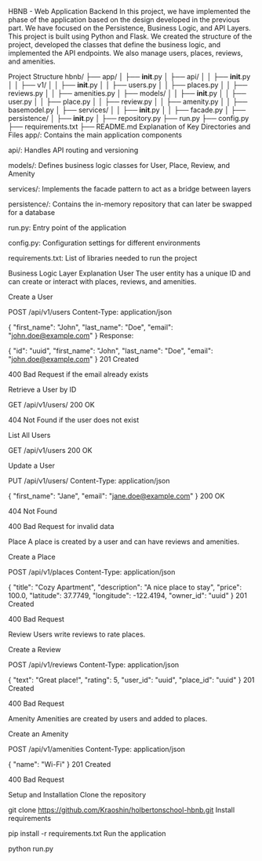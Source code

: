 HBNB - Web Application Backend
In this project, we have implemented the phase of the application based on the design developed in the previous part. We have focused on the Persistence, Business Logic, and API Layers. This project is built using Python and Flask.
We created the structure of the project, developed the classes that define the business logic, and implemented the API endpoints.
We also manage users, places, reviews, and amenities.

Project Structure
hbnb/
            ├── app/
            │   ├── __init__.py
            │   ├── api/
            │   │   ├── __init__.py
            │   │   ├── v1/
            │   │       ├── __init__.py
            │   │       ├── users.py
            │   │       ├── places.py
            │   │       ├── reviews.py
            │   │       ├── amenities.py
            │   ├── models/
            │   │   ├── __init__.py
            │   │   ├── user.py
            │   │   ├── place.py
            │   │   ├── review.py
            │   │   ├── amenity.py
            │   │   ├── basemodel.py
            │   ├── services/
            │   │   ├── __init__.py
            │   │   ├── facade.py
            │   ├── persistence/
            │       ├── __init__.py
            │       ├── repository.py
            ├── run.py
            ├── config.py
            ├── requirements.txt
            ├── README.md
Explanation of Key Directories and Files
app/: Contains the main application components

api/: Handles API routing and versioning

models/: Defines business logic classes for User, Place, Review, and Amenity

services/: Implements the facade pattern to act as a bridge between layers

persistence/: Contains the in-memory repository that can later be swapped for a database

run.py: Entry point of the application

config.py: Configuration settings for different environments

requirements.txt: List of libraries needed to run the project

Business Logic Layer Explanation
User
The user entity has a unique ID and can create or interact with places, reviews, and amenities.

Create a User

POST /api/v1/users
Content-Type: application/json

{
  "first_name": "John",
  "last_name": "Doe",
  "email": "john.doe@example.com"
}
Response:

{
  "id": "uuid",
  "first_name": "John",
  "last_name": "Doe",
  "email": "john.doe@example.com"
}
201 Created

400 Bad Request if the email already exists

Retrieve a User by ID

GET /api/v1/users/<id>
200 OK

404 Not Found if the user does not exist

List All Users

GET /api/v1/users
200 OK

Update a User

PUT /api/v1/users/<id>
Content-Type: application/json

{
  "first_name": "Jane",
  "email": "jane.doe@example.com"
}
200 OK

404 Not Found

400 Bad Request for invalid data

Place
A place is created by a user and can have reviews and amenities.

Create a Place

POST /api/v1/places
Content-Type: application/json

{
  "title": "Cozy Apartment",
  "description": "A nice place to stay",
  "price": 100.0,
  "latitude": 37.7749,
  "longitude": -122.4194,
  "owner_id": "uuid"
}
201 Created

400 Bad Request

Review
Users write reviews to rate places.

Create a Review

POST /api/v1/reviews
Content-Type: application/json

{
  "text": "Great place!",
  "rating": 5,
  "user_id": "uuid",
  "place_id": "uuid"
}
201 Created

400 Bad Request

Amenity
Amenities are created by users and added to places.

Create an Amenity

POST /api/v1/amenities
Content-Type: application/json

{
  "name": "Wi-Fi"
}
201 Created

400 Bad Request

Setup and Installation
Clone the repository

git clone https://github.com/Kraoshin/holbertonschool-hbnb.git
Install requirements

pip install -r requirements.txt
Run the application

python run.py